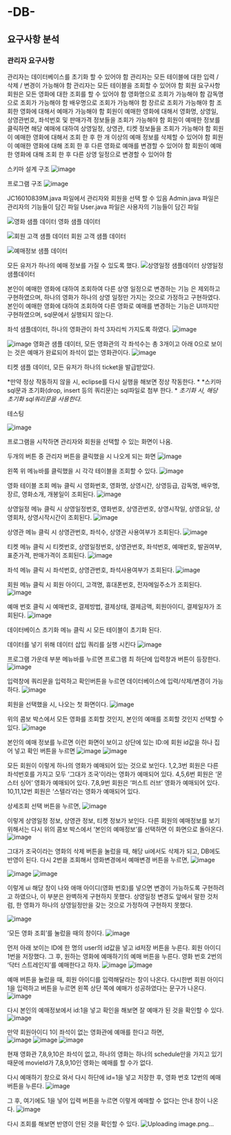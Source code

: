 # -DB-

## 요구사항 분석

### 관리자 요구사항
관리자는 데이터베이스를 초기화 할 수 있어야 함
관리자는 모든 테이블에 대한 입력 / 삭제 / 변경이 가능해야 함
관리자는 모든 테이블을 조회할 수 있어야 함
회원 요구사항
회원은 모든 영화에 대한 조회를 할 수 있어야 함
영화명으로 조회가 가능해야 함
감독명으로 조회가 가능해야 함
배우명으로 조회가 가능해야 함
장르로 조회가 가능해야 함
조회한 영화에 대해서 예매가 가능해야 함
회원이 예매한 영화에 대해서 영화명, 상영일, 상영관번호, 좌석번호 및 판매가격 정보들을 조회가 가능해야 함
회원이 예매한 정보를 클릭하면 해당 예매에 대하여 상영일정, 상영관, 티켓 정보들을 조회가 가능해야 함
회원이 예매한 영화에 대해서 조회 한 후 한 개 이상의 예매 정보를 삭제할 수 있어야 함
회원이 예매한 영화에 대해 조회 한 후 다른 영화로 예매를 변경할 수 있어야 함
회원이 예매한 영화에 대해 조회 한 후 다른 상영 일정으로 변경할 수 있어야 함





스키마 설계 구조
![image](https://user-images.githubusercontent.com/76419984/203111238-be60ad1a-8b63-42d2-a127-09d51b50debc.png)






프로그램 구조
![image](https://user-images.githubusercontent.com/76419984/203111385-f170a0f4-3d64-4d9e-bef9-4dfe69e48b87.png)





JC16010839M.java 파일에서 관리자와 회원을 선택 할 수 있음
Admin.java 파일은 관리자의 기능들이 담긴 파일
User.java 파일은 사용자의 기능들이 담긴 파일

![영화 샘플 데이터](https://user-images.githubusercontent.com/76419984/203111457-6495ab3b-666c-441e-9a51-2b0d7101252e.png)
영화 샘플 데이터

![회원 고객 샘플 데이터](https://user-images.githubusercontent.com/76419984/203111489-bbcebcc9-0b90-4007-a393-eff278735f81.png)
회원 고객 샘플 데이터

![예매정보 샘플 데이터](https://user-images.githubusercontent.com/76419984/203111505-08547f11-307d-458b-a41c-1bca1be60461.png)


모든 유저가 하나의 예매 정보를 가질 수 있도록 했다.
![상영일정 샘플데이터](https://user-images.githubusercontent.com/76419984/203111666-e5b8bdc4-4064-4e4c-a5ab-9cabec038b29.png)
상영일정 샘플데이터

본인이 예매한 영화에 대하여 조회하여 다른 상영 일정으로 변경하는 기능 은 제외하고 구현하였으며, 하나의 영화가 하나의 상영 일정만 가지는 것으로 가정하고 구현하였다.
본인이 예매한 영화에 대하여 조회하여 다른 영화로 예매를 변경하는 기능은 UI까지만 구현하였으며, sql문에서 실행되지 않는다.
 
좌석 샘플데이터, 
하나의 영화관이 좌석 3자리씩 가지도록 하였다.
![image](https://user-images.githubusercontent.com/76419984/203111715-f6512003-ca50-418a-9ae2-7c849c305484.png)












![image](https://user-images.githubusercontent.com/76419984/203111743-cf8ca583-0dd3-48db-8376-e9d555adac8b.png)
영화관 샘플 데이터, 모든 영화관의 각 좌석수는 총 3개이고 아래 0으로 보이는 것은 예매가 완료되어 좌석이 없는 영화관이다.
![image](https://user-images.githubusercontent.com/76419984/203111798-1700fb23-1d2c-4a51-a1a2-2a1336ade6fe.png)


티켓 샘플 데이터, 모든 유저가 하나의 ticket을 발급받았다.



*만약 정상 작동하지 않을 시, eclipse를 다시 실행을 해보면 정상 작동한다. *
*스키마 sql문과 초기화(drop, insert 등의 쿼리문)는 sql파일로 첨부 한다. *
*초기화 시, 해당 초기화 sql쿼리문을 사용한다.*
























테스팅

![image](https://user-images.githubusercontent.com/76419984/203111838-047f5b01-558d-4957-a9b1-12a3be5f3c1b.png)

프로그램을 시작하면 관리자와 회원을 선택할 수 있는 화면이 나옴.


두개의 버튼 중 관리자 버튼을 클릭했을 시 나오게 되는 화면
![image](https://user-images.githubusercontent.com/76419984/203112112-e3be3041-4ac1-4967-8911-232aadf857e8.png)

왼쪽 위 메뉴바를 클릭했을 시 각각 테이블을 조회할 수 있다.
![image](https://user-images.githubusercontent.com/76419984/203111901-f08c73ad-0ebb-469d-8c99-5e4784d162e9.png)


영화 테이블 조회 메뉴 클릭 시 영화번호, 영화명, 상영시간, 상영등급, 감독명, 배우명, 장르, 영화소개, 개봉일이 조회된다.
![image](https://user-images.githubusercontent.com/76419984/203111917-b7da9134-708f-4ccb-948b-44028ea56803.png)


상영일정 메뉴 클릭 시 상영일정번호, 영화번호, 상영관번호, 상영시작일, 상영요일, 상영회차, 상영시작시간이 조회된다.
![image](https://user-images.githubusercontent.com/76419984/203111927-6cdd62a3-5557-490e-ace5-bbe1fd3a8c12.png)


상영관 메뉴 클릭 시 상영관번호, 좌석수, 상영관 사용여부가 조회된다.
![image](https://user-images.githubusercontent.com/76419984/203111937-63802c18-5976-491d-a070-3a7bc910cd78.png)






티켓 메뉴 클릭 시 티켓번호, 상영일정번호, 상영관번호, 좌석번호, 예매번호, 발권여부, 표준가격, 판매가격이 조회된다.
![image](https://user-images.githubusercontent.com/76419984/203111956-2a88add7-ab5d-4291-853e-aa5a4ede5f01.png)


좌석 메뉴 클릭 시 좌석번호, 상영관번호, 좌석사용여부가 조회된다.
![image](https://user-images.githubusercontent.com/76419984/203111984-44e7d75e-c7e3-478c-8a70-72bb64e9779d.png)


회원 메뉴 클릭 시 회원 아이디, 고객명, 휴대폰번호, 전자메일주소가 조회된다.
![image](https://user-images.githubusercontent.com/76419984/203111996-bcdf23d5-08b4-4c24-aad8-344c37f79303.png)


예매 번호 클릭 시 예매번호, 결제방법, 결제상태, 결제금액, 회원아이디, 결제일자가 조회된다.
![image](https://user-images.githubusercontent.com/76419984/203112004-021445a6-8b73-48c4-b970-52dc17e84076.png)



데이터베이스 초기화 메뉴 클릭 시 모든 테이블이 초기화 된다.

















데이터를 넣기 위해 데이터 삽입 쿼리를 실행 시킨다
![image](https://user-images.githubusercontent.com/76419984/203112221-6c260f17-562c-4811-9bd5-a4b96c9368e7.png)





프로그램 가운데 부분 메뉴바를 누르면 프로그램 최 하단에 입력창과 버튼이 등장한다.
![image](https://user-images.githubusercontent.com/76419984/203112237-4414651a-7a9d-4128-972c-41cc6c77547f.png)


입력창에 쿼리문을 입력하고 확인버튼을 누르면 데이터베이스에 입력/삭제/변경이 가능하다.
![image](https://user-images.githubusercontent.com/76419984/203112252-208e39dd-f2b9-4928-a21a-db1e15492693.png)







회원을 선택했을 시, 나오는 첫 화면이다. 
![image](https://user-images.githubusercontent.com/76419984/203112288-8030e234-c9f5-4b6a-9ee1-112eba69e463.png)

위의 콤보 박스에서 모든 영화를 조회할 것인지, 본인의 예매를 조회할 것인지 선택할 수 있다. 
![image](https://user-images.githubusercontent.com/76419984/203112319-4c30b389-160b-4381-8871-4313d0f70140.png)

본인의 예매 정보를 누르면 
이런 화면이 보이고 상단에 있는 ID:에 회원 id값을 하나 집어 넣고 확인 버튼을 누르면 
![image](https://user-images.githubusercontent.com/76419984/203112340-c443fd6e-88a4-42ed-9c79-4d1eac1fe318.png)
![image](https://user-images.githubusercontent.com/76419984/203112369-1610fec4-db27-4485-bfcc-682d21f2e94d.png)

모든 회원이 이렇게 하나의 영화가 예매되어 있는 것으로 보인다.
1,2,3번 회원은 다른 좌석번호를 가지고 모두 ‘그대가 조국’이라는 영화가 예매되어 있다.
4,5,6번 회원은 ‘몬스터 싱어’ 영화가 예매되어 있다.
7,8,9번 회원은 ‘퍼스트 러브’ 영화가 예매되어 있다.
10,11,12번 회원은 ‘스텔라’라는 영화가 예매되어 있다.



상세조회 선택 버튼을 누르면, 
![image](https://user-images.githubusercontent.com/76419984/203112611-5f7eea15-d664-4fca-9e15-7279f33c2d50.png)

이렇게 상영일정 정보, 상영관 정보, 티켓 정보가 보인다.
다른 회원의 예매정보를 보기 위해서는 다시 위의 콤보 박스에서 ‘본인의 예매정보’를 선택하면 이 화면으로 돌아온다.
![image](https://user-images.githubusercontent.com/76419984/203112631-e343c331-e25d-4cb7-884a-c0e2a09fe5ab.png)

그대가 조국이라는 영화의 삭제 버튼을 눌렀을 때, 해당 ui에서도 삭제가 되고, DB에도 반영이 된다.
다시 2번을 조회해서 영화변경에서 예매변경 버튼을 누르면, 
![image](https://user-images.githubusercontent.com/76419984/203112650-8a82e028-b06b-4619-96c8-907d40d16183.png)

![image](https://user-images.githubusercontent.com/76419984/203112677-be4ca113-03c9-405d-9e1b-423a849b13ef.png)
![image](https://user-images.githubusercontent.com/76419984/203112692-0ad06686-05c9-4d1c-b4c5-4a4769389430.png)

이렇게 ui 해당 창이 나와 애매 아이디(영화 번호)를 넣으면 변경이 가능하도록 구현하려고 하였으나, 이 부분은 완벽하게 구현하지 못했다. 상영일정 변경도 앞에서 말한 것처럼, 한 영화가 하나의 상영일정만을 갖는 것으로 가정하여 구현하지 못했다.

![image](https://user-images.githubusercontent.com/76419984/203112720-2950587c-222a-404c-a19d-40840c92d962.png)

‘모든 영화 조회’를 눌렀을 때의 창이다.
![image](https://user-images.githubusercontent.com/76419984/203112731-db5265a8-eb38-4672-a1af-1617df9de636.png)

먼저 아래 보이는 ID에 한 명의 user의 id값을 넣고 id저장 버튼을 누른다. 회원 아이디 1번을 저장했다.
그 후, 원하는 영화에 예매하기의 예매 버튼을 누른다. 영화 번호 2번의 ‘닥터 스트레인지’를 예매한다고 하자.
![image](https://user-images.githubusercontent.com/76419984/203112759-d9fe3923-df41-4433-a09a-3aeec860171b.png)
![image](https://user-images.githubusercontent.com/76419984/203112782-64203c96-1eab-4921-b719-aacbbfac6164.png)

예매 버튼을 눌렀을 때, 회원 아이디를 입력해달라는 창이 나온다. 다시한번 회원 아이디 1을 입력하고 버튼을 누르면 왼쪽 상단 쪽에 예매가 성공하였다는 문구가 나온다.
![image](https://user-images.githubusercontent.com/76419984/203112797-6b482943-e518-4a13-a28f-f14bdf9a513b.png)


다시 본인의 예매정보에서 id:1을 넣고 확인을 해보면 잘 예매가 된 것을 확인할 수 있다.
![image](https://user-images.githubusercontent.com/76419984/203112808-d89207a1-f13f-4836-9ac6-bf96ae3827af.png)

만약 회원아이디 1이 좌석이 없는 영화관에 예매를 한다고 하면,  
![image](https://user-images.githubusercontent.com/76419984/203112811-7f2f30ef-886c-4fb2-9d9b-9bbc6c913209.png)
![image](https://user-images.githubusercontent.com/76419984/203112829-548d2601-79b8-464a-b817-d950e4f201f2.png)
![image](https://user-images.githubusercontent.com/76419984/203112858-33f01bcc-38e1-4dc7-9efa-dbb33abddadb.png)

현재 영화관 7,8,9,10은 좌석이 없고, 하나의 영화는 하나의 schedule만을 가지고 있기 때문에 movieId가 7,8,9,10인 영화는 예매를 할 수가 없다.










다시 예매하기 창으로 와서 다시 하단에 id=1을 넣고 저장한 후, 영화 번호 12번의 예매버튼을 누른다.
![image](https://user-images.githubusercontent.com/76419984/203112880-844fb99f-b14f-4feb-a9cb-d67d657d6850.png)

그 후, 여기에도 1을 넣어 입력 버튼을 누르면
이렇게 예매할 수 없다는 안내 창이 나온다.
![image](https://user-images.githubusercontent.com/76419984/203112915-5e8847dd-47cf-44ab-b89c-079f74fed23a.png)






다시 조회를 해보면 반영이 안된 것을 확인할 수 있다.
![Uploading image.png…]()
